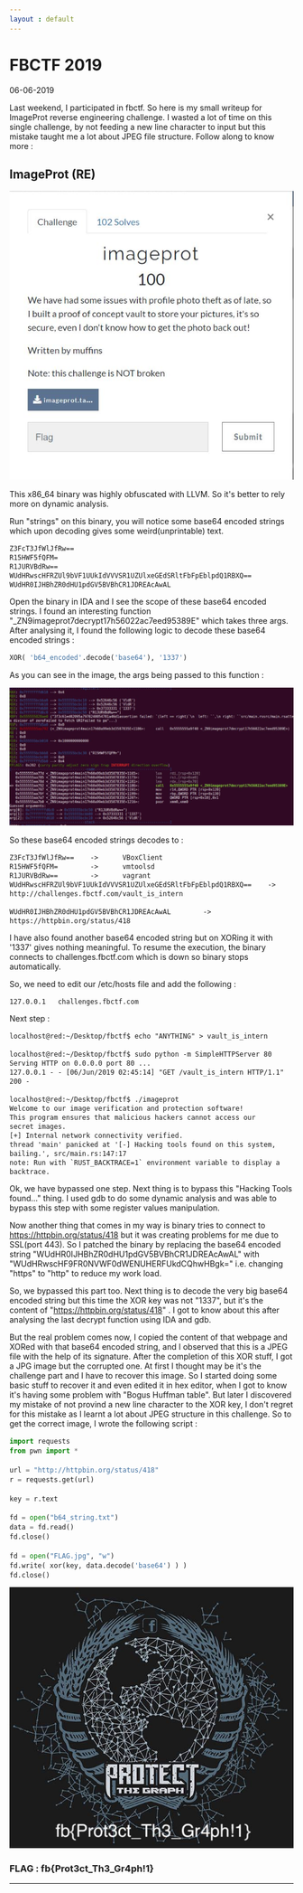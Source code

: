 ```yaml
---
layout : default
---
```


# FBCTF 2019
06-06-2019

Last weekend, I participated in fbctf. So here is my small writeup for ImageProt reverse engineering challenge. I wasted a lot of time on this single challenge, by not feeding a new line character to input but this mistake taught me a lot about JPEG file structure. Follow along to know more :

## ImageProt (RE)

![Branching](https://raw.githubusercontent.com/r0hanSH/r0hanSH.github.io/master/images/fbctf/desc.JPG)


This x86_64 binary was highly obfuscated with LLVM. So it's better to rely more on dynamic analysis. 

Run "strings" on this binary, you will notice some base64 encoded strings which upon decoding gives some weird(unprintable) text. 

```
Z3FcT3JfWlJfRw==
R15HWF5fQFM=
R1JURVBdRw==
WUdHRwscHFRZUl9bVF1UUkIdVVVSR1UZUlxeGEdSRltFbFpEblpdQ1RBXQ==
WUdHR0IJHBhZR0dHU1pdGV5BVBhCR1JDREAcAwAL
```

Open the binary in IDA and I see the scope of these base64 encoded strings. I found an interesting function "\_ZN9imageprot7decrypt17h56022ac7eed95389E" which takes three args. After analysing it, I found the following logic to decode these base64 encoded strings : 

```py
XOR( 'b64_encoded'.decode('base64'), '1337')
```

As you can see in the image, the args being passed to this function : 

![Branching](https://raw.githubusercontent.com/r0hanSH/r0hanSH.github.io/master/images/fbctf/2nd.JPG)

So these base64 encoded strings decodes to : 

```
Z3FcT3JfWlJfRw==    -> 		VBoxClient
R15HWF5fQFM=        -> 		vmtoolsd
R1JURVBdRw==        -> 		vagrant
WUdHRwscHFRZUl9bVF1UUkIdVVVSR1UZUlxeGEdSRltFbFpEblpdQ1RBXQ==    ->  http://challenges.fbctf.com/vault_is_intern

WUdHR0IJHBhZR0dHU1pdGV5BVBhCR1JDREAcAwAL        ->           https://httpbin.org/status/418
```

I have also found another base64 encoded string but on XORing it with '1337' gives nothing meaningful. To resume the execution, the binary connects to challenges.fbctf.com which is down so binary stops automatically.

So, we need to edit our /etc/hosts file and add the following : 

```
127.0.0.1	challenges.fbctf.com
```

Next step : 

```
localhost@red:~/Desktop/fbctf$ echo "ANYTHING" > vault_is_intern

localhost@red:~/Desktop/fbctf$ sudo python -m SimpleHTTPServer 80
Serving HTTP on 0.0.0.0 port 80 ...
127.0.0.1 - - [06/Jun/2019 02:45:14] "GET /vault_is_intern HTTP/1.1" 200 -

localhost@red:~/Desktop/fbctf$ ./imageprot
Welcome to our image verification and protection software!
This program ensures that malicious hackers cannot access our
secret images.
[+] Internal network connectivity verified.
thread 'main' panicked at '[-] Hacking tools found on this system, bailing.', src/main.rs:147:17
note: Run with `RUST_BACKTRACE=1` environment variable to display a backtrace.
```

Ok, we have bypassed one step. Next thing is to bypass this "Hacking Tools found..." thing. I used gdb to do some dynamic analysis and was able to bypass this step with some register values manipulation.

Now another thing that comes in my way is binary tries to connect to https://httpbin.org/status/418  but it was creating problems for me due to SSL(port 443). So I patched the binary by replacing the base64 encoded string "WUdHR0IJHBhZR0dHU1pdGV5BVBhCR1JDREAcAwAL" with "WUdHRwscHF9FR0NVWF0dWENUHERFUkdCQhwHBgk="  i.e. changing "https" to "http" to reduce my work load.

So, we bypassed this part too. Next thing is to decode the very big base64 encoded string but this time the XOR key was not "1337", but it's the content of "https://httpbin.org/status/418" . I got to know about this after analysing the last decrypt function using IDA and gdb.

But the real problem comes now, I copied the content of that webpage and XORed with that base64 encoded string, and I observed that this is a JPEG file with the help of its signature. After the completion of this XOR stuff, I got a JPG image but the corrupted one. At first I thought may be it's the challenge part and I have to recover this image. So I started doing some basic stuff to recover it and even edited it in hex editor, when I got to know it's having some problem with "Bogus Huffman table". But later I discovered my mistake of not provind a new line character to the XOR key, I don't regret for this mistake as I learnt a lot about JPEG structure in this challenge. So to get the correct image, I wrote the following script : 

```py
import requests
from pwn import *

url = "http://httpbin.org/status/418"
r = requests.get(url)

key = r.text

fd = open("b64_string.txt")
data = fd.read()
fd.close()

fd = open("FLAG.jpg", "w")
fd.write( xor(key, data.decode('base64') ) )
fd.close()
``` 


![Branching](https://raw.githubusercontent.com/r0hanSH/r0hanSH.github.io/master/images/fbctf/flag.jpg)


### FLAG : fb{Prot3ct_Th3_Gr4ph!1}

---
